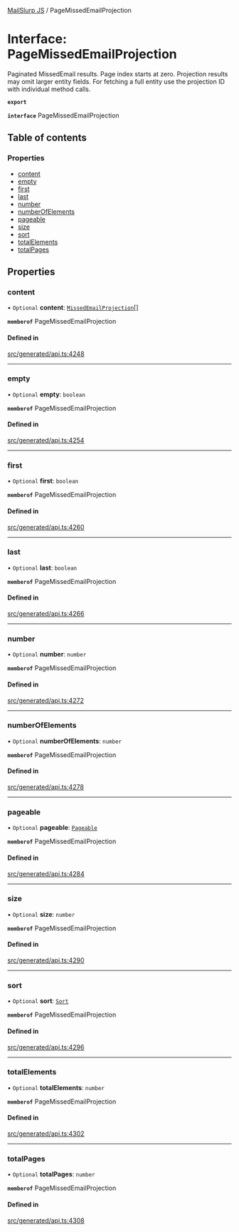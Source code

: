 [MailSlurp JS](../README.md) / PageMissedEmailProjection

# Interface: PageMissedEmailProjection

Paginated MissedEmail results. Page index starts at zero. Projection results may omit larger entity fields. For fetching a full entity use the projection ID with individual method calls.

**`export`**

**`interface`** PageMissedEmailProjection

## Table of contents

### Properties

- [content](PageMissedEmailProjection.md#content)
- [empty](PageMissedEmailProjection.md#empty)
- [first](PageMissedEmailProjection.md#first)
- [last](PageMissedEmailProjection.md#last)
- [number](PageMissedEmailProjection.md#number)
- [numberOfElements](PageMissedEmailProjection.md#numberofelements)
- [pageable](PageMissedEmailProjection.md#pageable)
- [size](PageMissedEmailProjection.md#size)
- [sort](PageMissedEmailProjection.md#sort)
- [totalElements](PageMissedEmailProjection.md#totalelements)
- [totalPages](PageMissedEmailProjection.md#totalpages)

## Properties

### content

• `Optional` **content**: [`MissedEmailProjection`](MissedEmailProjection.md)[]

**`memberof`** PageMissedEmailProjection

#### Defined in

[src/generated/api.ts:4248](https://github.com/mailslurp/mailslurp-client/blob/113e801/src/generated/api.ts#L4248)

___

### empty

• `Optional` **empty**: `boolean`

**`memberof`** PageMissedEmailProjection

#### Defined in

[src/generated/api.ts:4254](https://github.com/mailslurp/mailslurp-client/blob/113e801/src/generated/api.ts#L4254)

___

### first

• `Optional` **first**: `boolean`

**`memberof`** PageMissedEmailProjection

#### Defined in

[src/generated/api.ts:4260](https://github.com/mailslurp/mailslurp-client/blob/113e801/src/generated/api.ts#L4260)

___

### last

• `Optional` **last**: `boolean`

**`memberof`** PageMissedEmailProjection

#### Defined in

[src/generated/api.ts:4266](https://github.com/mailslurp/mailslurp-client/blob/113e801/src/generated/api.ts#L4266)

___

### number

• `Optional` **number**: `number`

**`memberof`** PageMissedEmailProjection

#### Defined in

[src/generated/api.ts:4272](https://github.com/mailslurp/mailslurp-client/blob/113e801/src/generated/api.ts#L4272)

___

### numberOfElements

• `Optional` **numberOfElements**: `number`

**`memberof`** PageMissedEmailProjection

#### Defined in

[src/generated/api.ts:4278](https://github.com/mailslurp/mailslurp-client/blob/113e801/src/generated/api.ts#L4278)

___

### pageable

• `Optional` **pageable**: [`Pageable`](Pageable.md)

**`memberof`** PageMissedEmailProjection

#### Defined in

[src/generated/api.ts:4284](https://github.com/mailslurp/mailslurp-client/blob/113e801/src/generated/api.ts#L4284)

___

### size

• `Optional` **size**: `number`

**`memberof`** PageMissedEmailProjection

#### Defined in

[src/generated/api.ts:4290](https://github.com/mailslurp/mailslurp-client/blob/113e801/src/generated/api.ts#L4290)

___

### sort

• `Optional` **sort**: [`Sort`](Sort.md)

**`memberof`** PageMissedEmailProjection

#### Defined in

[src/generated/api.ts:4296](https://github.com/mailslurp/mailslurp-client/blob/113e801/src/generated/api.ts#L4296)

___

### totalElements

• `Optional` **totalElements**: `number`

**`memberof`** PageMissedEmailProjection

#### Defined in

[src/generated/api.ts:4302](https://github.com/mailslurp/mailslurp-client/blob/113e801/src/generated/api.ts#L4302)

___

### totalPages

• `Optional` **totalPages**: `number`

**`memberof`** PageMissedEmailProjection

#### Defined in

[src/generated/api.ts:4308](https://github.com/mailslurp/mailslurp-client/blob/113e801/src/generated/api.ts#L4308)
